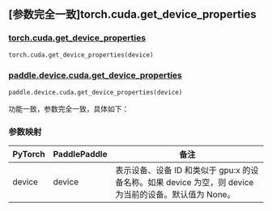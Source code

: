 ## [参数完全一致]torch.cuda.get_device_properties

### [torch.cuda.get_device_properties](https://pytorch.org/docs/stable/generated/torch.cuda.get_device_properties.html#torch.cuda.get_device_properties)

```python
torch.cuda.get_device_properties(device)
```

### [paddle.device.cuda.get_device_properties](https://www.paddlepaddle.org.cn/documentation/docs/zh/api/paddle/device/cuda/get_device_properties_cn.html)

```python
paddle.device.cuda.get_device_properties(device)
```

功能一致，参数完全一致，具体如下：
### 参数映射
| PyTorch       | PaddlePaddle | 备注                                                   |
| ------------- | ------------ | ------------------------------------------------------ |
| device        | device            | 表示设备、设备 ID 和类似于 gpu:x 的设备名称。如果 device 为空，则 device 为当前的设备。默认值为 None。|
